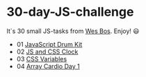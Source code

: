 # 30-day-JS-challenge
It`s 30 small JS-tasks from [Wes Bos](https://www.youtube.com/playlist?list=PLu8EoSxDXHP6CGK4YVJhL_VWetA865GOH). Enjoy! 😃

* 01 [JavaScript Drum Kit](https://confesssa.github.io/30-day-JS-challenge/01%20-%20JavaScript%20Drum%20Kit)
* 02 [JS and CSS Clock](https://confesssa.github.io/30-day-JS-challenge/02%20-%20JS%20and%20CSS%20Clock/)
* 03 [CSS Variables](https://confesssa.github.io/30-day-JS-challenge/03%20-%20CSS%20Variables/)
* 04 [Array Cardio Day 1](https://confesssa.github.io/30-day-JS-challenge/04%20-%20Array%20Cardio%20Day%201/)
